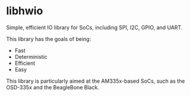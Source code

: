 # libhwio
Simple, efficient IO library for SoCs, including SPI, I2C, GPIO, and UART.

This library has the goals of being:
- Fast
- Deterministic
- Efficient
- Easy

This library is particularly aimed at the AM335x-based SoCs, such as the
OSD-335x and the BeagleBone Black.
